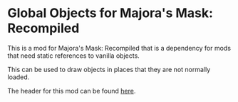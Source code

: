 # Global Objects for Majora's Mask: Recompiled

This is a mod for Majora's Mask: Recompiled that is a dependency for mods that need static references to vanilla objects.

This can be used to draw objects in places that they are not normally loaded.

The header for this mod can be found [here](https://github.com/Neirn/Z64Recomp_GlobalObjects/blob/main/include/globalobjects_api.h).
